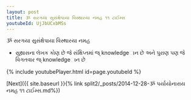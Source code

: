 ```yaml
---
layout: post
title: ૐ સરગયા સુસંક્ષેપાયા વિસ્થારયા નમહ ૧૧ ટાઈમ્સ
youtubeId: UjJbUCxbMSs
---
```

 
 
 ૐ સરગયા સુસંક્ષેપાયા વિસ્થારયા નમહ  
 
 -  સુથ્રાસના લેખક કોણ છે જે સંક્ષિપ્તમાં જ્ knowledgeાન છે અને પુરાણ પણ જે વિગતવાર જ્ knowledgeાન છે 
 
  
 
  
 
 
 
 
 
 


{% include youtubePlayer.html id=page.youtubeId %}
 
[Next]({{ site.baseurl }}{% link  split2/_posts/2014-12-28-ૐ પર્યાયોનારાય નમહ ૧૧ ટાઈમ્સ.md%})
 
